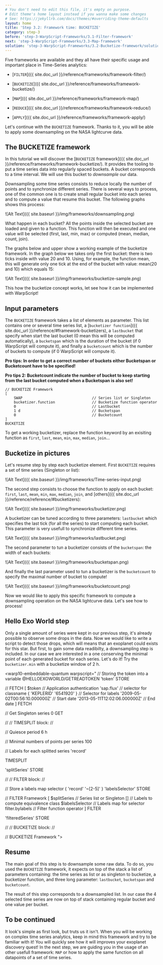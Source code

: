 ```yaml
---
# You don't need to edit this file, it's empty on purpose.
# Edit theme's home layout instead if you wanna make some changes
# See: https://jekyllrb.com/docs/themes/#overriding-theme-defaults
layout: home
title: 'Step 3.2: Framework time: BUCKETIZE'
category: step-3
before: 'step-3-WarpScript-Frameworks/3.1-Filter-framework'
next: 'step-3-WarpScript-Frameworks/3.3-Map-framework'
solution: 'step-3-WarpScript-Frameworks/3.2-Bucketize-framework/solutions'
---
```


Five frameworks are available and they all have their specific usage and important place in Time-Series analytics: 

* [`FILTER`]({{ site.doc_url }}/reference/frameworks/framework-filter/)

* [`BUCKETIZE`]({{ site.doc_url }}/reference/frameworks/framework-bucketize/)

* [`MAP`]({{ site.doc_url }}/reference/frameworks/framework-map/)

* [`REDUCE`]({{ site.doc_url }}/reference/frameworks/framework-reduce/)

* [`APPLY`]({{ site.doc_url }}/reference/frameworks/framework-apply/)

Let's continue with the `BUCKETIZE` framework. Thanks to it, you will be able to apply some downsampling on the NASA lightcurve data.

## The BUCKETIZE framework

In this tutorial we will discover the [`BUCKETIZE` framework]({{ site.doc_url }}/reference/frameworks/framework-bucketize/). It provides the tooling to put a time series data into regularly spaced buckets. A bucket corresponds to a time interval. We will use this bucket to *downsample* our data.

Downsampling some time series consists to reduce locally the number of points and to synchronize different series. There is several ways to process, one of the common one is to create small regular bucket into each series and to compute a value that resume this bucket. The following graphs shows this process:

![Alt Text]({{ site.baseurl }}/img/frameworks/downsampling.png)

What happen in each bucket? All the points inside the selected bucket are loaded and given to a function. This function will then be executed and one value will be selected (first, last, min, max) or computed (mean, median, count, join). 

The graphs below and upper show a working example of the bucketize framework. In the graph below we takes only the first bucket: there is two ticks inside with value 20 and 10. Using, for example, the function mean, this will generate only one tick at the end of the bucket with value: mean(20 and 10) which equals 15: 

![Alt Text]({{ site.baseurl }}/img/frameworks/bucketize-sample.png)

This how the bucketize concept works, let see how it can be implemented with WarpScript!

## Input parameters

The `BUCKETIZE` framework takes a list of elements as parameter. This list contains one or several time series list, a [`bucketizer function`]({{ site.doc_url }}/reference/#framework-bucketizers), a `lastbucket` that specify when start the last bucket (0 mean this will be computed automatically), a `bucketspan` which is the duration of the bucket (if 0 WarpScript will compute it), and finally a `bucketcount` which is the number of buckets to compute (if 0 WarpScript will compute it).

**Pro tips: In order to get a correct number of buckets either Bucketspan or Bucketcount have to be specified!**

**Pro tips 2: Bucketcount indicate the number of bucket to keep starting from the last bucket computed when a Bucketspan is also set!**

```
// BUCKETIZE Framework
[
    SWAP                                // Series list or Singleton
    bucketizer.function                 // Bucketize function operator
    0                                   // Lastbucket
    1 d                                 // Bucketspan
    0                                   // Bucketcount
]
BUCKETIZE
```

To get a working bucketizer, replace the function keyword by an exisiting function as `first`, `last`, `mean`, `min`, `max`, `median`, `join`...

## Bucketize in pictures

Let's resume step by step each bucketize element. First `BUCKETIZE` requires a set of time series (Singleton or list):

![Alt Text]({{ site.baseurl }}/img/frameworks/Time-series-input.png)

The second step consists to choose the function to apply on each bucket: `first`, `last`, `mean`, `min`, `max`, `median`, `join`, and [others]({{ site.doc_url }}/reference/reference/#bucketizers):

![Alt Text]({{ site.baseurl }}/img/frameworks/bucketizer.png)

A bucketizer can be tuned according to three parameters: `lastbucket` which specifies the last tick (for all the series) to start computing each bucket. This parameter is very usefull to synchronize different time series.

![Alt Text]({{ site.baseurl }}/img/frameworks/lastbucket.png)

The second parameter to tun a bucketizer consists of the `bucketspan`: the width of each buckets:

![Alt Text]({{ site.baseurl }}/img/frameworks/bucketspan.png)

And finally the last parameter used to tun a bucketizer is the `bucketcount` to specify the maximal number of bucket to compute!

![Alt Text]({{ site.baseurl }}/img/frameworks/bucketcount.png)

Now we would like to apply this specific framework to compute a downsampling operation on the NASA lightcurve data. Let's see how to process!

## Hello Exo World step

Only a single amount of series were kept in our previous step, it's already possible to observe some drops in the data. Now we would like to write a script to detect those drops, which will means that an exoplanet could exists for this star. But first, to gain some data readibilty, a downsampling step is included. In our case we are interested in a one conserving the minimal point of each generated bucket for each series.
Let's do it! Try the `bucketizer.min` with a bucketize window of 2 h.

<warp10-embeddable-quantum warpscript="
// Storing the token into a variable
@HELLOEXOWORLD/GETREADTOKEN 'token' STORE 

// FETCH
[ 
    $token                              // Application authentication
    'sap.flux'                          // selector for classname
    { 'KEPLERID' '6541920' }            // Selector for labels
    '2009-05-02T00:56:10.000000Z'       // Start date
    '2013-05-11T12:02:06.000000Z'       // End date
] 
FETCH

// Get Singleton series
0 GET

//
// TIMESPLIT block:
//

// Quiesce period
6 h

// Minimal numbers of points per series 
100

// Labels for each splitted series
'record'

TIMESPLIT

'splitSeries' STORE

//
// FILTER block:
//

// Store a labels map selector
{ 'record' '~[2-5]' } 'labelsSelector' STORE

// FILTER Framework
[
    $splitSeries                    // Series list or Singleton
    []                              // Labels to compute equivalence class
    $labelsSelector                 // Labels map for selector
    filter.bylabels                 // Filter function operator 
]
FILTER

'filteredSeries' STORE

//
// BUCKETIZE block:
//

// BUCKETIZE Framework
">
</warp10-embeddable-quantum>

## Resume

The main goal of this step is to downsample some raw data. To do so, you used the `BUCKETIZE` framework, it expects on top of the stack a list of parameters containing: the time series as list or as singleton to bucketize, a bucketizer function, and three long parameter: `lastbucket`, `bucketspan` and `bucketcount`.

The result of this step corresponds to a downsampled list. In our case the 4 selected time series are now on top of stack containing regular bucket and one value per bucket.

## To be continued

It look's simple as first look, but truts us it isn't. When you will be working on complex time series analytics, keep in mind this framework and try to be familiar with it! You will quickly see how it will improves your exoplanet discovery quest! In the next step, we are guiding you in the usage of an other usefull framework: `MAP` or how to apply the same function on all datapoints of a set of time series.
